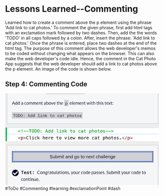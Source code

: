 <html>
  <body>
    <h1> Lessons Learned--Commenting</h1>
    <p>
     Learned how to create a comment above the p element using the phrase
     'Add link to cat photos.' To comment the given phrase, first add html 
     tags with an exclamation mark followed by two dashes. Then, add the 
     the words 'TODO' in all caps followed by a colon. After, insert the 
     phrase: 'Add link to cat photos.' Once the phrase is entered, place
     two dashes at the end of the html tag. The purpose of this comment 
     allows the web developer's memos to be coded without changing 
     what appears on the browser. This can also make the web developer's
     code idle. Hence, the comment in the Cat Photo App suggests that 
     the web developer should add a link to cat photos above the p element.
     An image of the code is shown below.
    </p>
    <h2>Step 4: Commenting Code</h2>
    <img src="https://github.com/jennisa1/freeCodeCamp-Projects/blob/main/Cat%20Photo%20Album%20app/Images/Step%204%20Code.png?raw=true" alt="Step 4 Code"> 
  #ToDo #Commenting #learning #exclamationPoint #dash
  </body>
</html>
